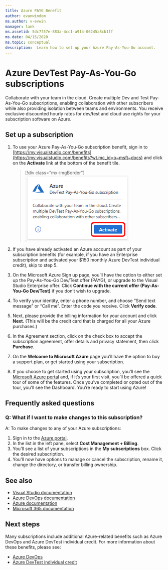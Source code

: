 ```yaml
---
title: Azure PAYG Benefit
author: evanwindom
ms.author: v-evwin
manager: lank
ms.assetid: 5dc7f57e-883a-4cc1-a914-06245a8cb1ff
ms.date: 04/15/2020
ms.topic: conceptual
description:  Learn how to set up your Azure Pay-As-You-Go account.
---
```


# Azure DevTest Pay-As-You-Go subscriptions
Collaborate with your team in the cloud.  Create multiple Dev and Test Pay-As-You-Go subscriptions, enabling collaboration with other subscribers while also providing isolation between teams and environments.  You receive exclusive discounted hourly rates for dev/test and cloud use rights for your subscription software on Azure.

## Set up a subscription
1. To use your Azure Pay-As-You-Go subscription benefit, sign in to [https://my.visualstudio.com/benefits](https://my.visualstudio.com/benefits?wt.mc_id=o~msft~docs) and click on the **Activate** link at the bottom of the benefit tile.
   > [!div class="mx-imgBorder"]
   > ![Azure PAYG Tile](_img/vs-azure-payg/vs-azure-payg-tile.png)

2. If you have already activated an Azure account as part of your subscription benefits (for example, if you have an Enterprise subscription and activated your $150 monthly Azure DevTest individual credit), skip to step 5.

3. On the Microsoft Azure Sign up page, you’ll have the option to either set up the Pay-As-You-Go Dev/Test offer (PAYG), or upgrade to the Visual Studio Enterprise offer.  Click **Continue with the current offer (Pay-As-You-Go Dev/Test)** if you don’t wish to upgrade.

4. To verify your identity, enter a phone number, and choose “Send text message” or “Call me”.  Enter the code you receive.  Click **Verify code**.

5. Next, please provide the billing information for your account and click **Next**.  (This will be the credit card that is charged for all your Azure purchases.)

6. In the Agreement section, click on the check box to accept the subscription agreement, offer details and privacy statement, then click **Purchase**.

7. On the **Welcome to Microsoft Azure** page you’ll have the option to buy a support plan, or get started using your subscription.

8. If you choose to get started using your subscription, you’ll see the [Microsoft Azure portal](https://portal.azure.com) and, if it’s your first visit, you’ll be offered a quick tour of some of the features.  Once you’ve completed or opted out of the tour, you’ll see the Dashboard.  You’re ready to start using Azure!

## Frequently asked questions
### Q:  What if I want to make changes to this subscription?
A: To make changes to any of your Azure subscriptions:
1. Sign in to the [Azure portal](https://portal.azure.com).
2. In the list in the left pane, select **Cost Management + Billing**.
3. You'll see a list of your subscriptions in the **My subscriptions** box. Click the desired subscription.
4. You'll now have options to manage or cancel the subscription, rename it, change the directory, or transfer billing ownership.

## See also
- [Visual Studio documentation](https://docs.microsoft.com/visualstudio/)
- [Azure DevOps documentation](https://docs.microsoft.com/azure/devops/)
- [Azure documentation](https://docs.microsoft.com/azure/)
- [Microsoft 365 documentation](https://docs.microsoft.com/microsoft-365/)

## Next steps
Many subscriptions include additional Azure-related benefits such as Azure DevOps and Azure DevTest individual credit.  For more information about these benefits, please see:
- [Azure DevOps](vs-azure-devops.md)
- [Azure DevTest individual credit](vs-azure.md)

